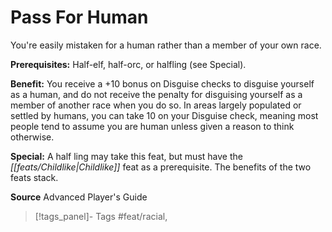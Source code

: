﻿---
cssclass: [feats]

---
# Pass For Human

You're easily mistaken for a human rather than a member of your own race.

**Prerequisites:** Half-elf, half-orc, or halfling (see Special).

**Benefit:** You receive a +10 bonus on Disguise checks to disguise yourself as a human, and do not receive the penalty for disguising yourself as a member of another race when you do so. In areas largely populated or settled by humans, you can take 10 on your Disguise check, meaning most people tend to assume you are human unless given a reason to think otherwise.

**Special:** A half ling may take this feat, but must have the _[[feats/Childlike|Childlike]]_ feat as a prerequisite. The benefits of the two feats stack.

**Source** Advanced Player's Guide
>[!tags_panel]- Tags
> #feat/racial, 